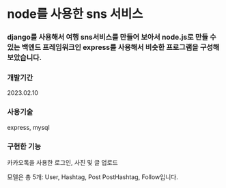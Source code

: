 # node를 사용한 sns 서비스

### django를 사용해서 여행 sns서비스를 만들어 보아서 node.js로 만들 수 있는 백엔드 프레임워크인 express를 사용해서 비슷한 프로그램을 구성해 보았습니다.

### 개발기간

2023.02.10

### 사용기술

express, mysql

### 구현한 기능

카카오톡을 사용한 로그인, 사진 및 글 업로드

모델은 총 5개: User, Hashtag, Post PostHashtag, Follow입니다.

